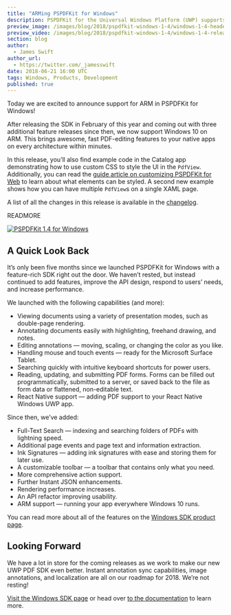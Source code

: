 ```yaml
---
title: "ARMing PSPDFKit for Windows"
description: PSPDFKit for the Universal Windows Platform (UWP) supports ARM.
preview_image: /images/blog/2018/pspdfkit-windows-1-4/windows-1-4-header.png
preview_video: /images/blog/2018/pspdfkit-windows-1-4/windows-1-4-release.mp4
section: blog
author:
  - James Swift
author_url:
  - https://twitter.com/_jamesswift
date: 2018-06-21 16:00 UTC
tags: Windows, Products, Development
published: true
---
```


Today we are excited to announce support for ARM in PSPDFKit for Windows!

After releasing the SDK in February of this year and coming out with three additional feature releases since then, we now support Windows 10 on ARM. This brings awesome, fast PDF-editing features to your native apps on every architecture within minutes.

In this release, you’ll also find example code in the Catalog app demonstrating how to use custom CSS to style the UI in the `PdfView`. Additionally, you can read the [guide article on customizing PSPDFKit for Web][customizing pspdfkit] to learn about what elements can be styled. A second new example shows how you can have multiple `PdfView`s on a single XAML page.

A list of all the changes in this release is available in the [changelog][changelog].

READMORE

[![PSPDFKit 1.4 for Windows](/images/blog/2018/pspdfkit-windows-1-4/windows-1-4-header.png)][windows website]

## A Quick Look Back

It’s only been five months since we launched PSPDFKit for Windows with a feature-rich SDK right out the door. We haven’t rested, but instead continued to add features, improve the API design, respond to users’ needs, and increase performance.

We launched with the following capabilities (and more):

- Viewing documents using a variety of presentation modes, such as double-page rendering.
- Annotating documents easily with highlighting, freehand drawing, and notes.
- Editing annotations — moving, scaling, or changing the color as you like.
- Handling mouse and touch events — ready for the Microsoft Surface Tablet.
- Searching quickly with intuitive keyboard shortcuts for power users.
- Reading, updating, and submitting PDF forms. Forms can be filled out programmatically, submitted to a server, or saved back to the file as form data or flattened, non-editable text.
- React Native support — adding PDF support to your React Native Windows UWP app.

Since then, we’ve added:

- Full-Text Search — indexing and searching folders of PDFs with lightning speed.
- Additional page events and page text and information extraction.
- Ink Signatures — adding ink signatures with ease and storing them for later use.
- A customizable toolbar — a toolbar that contains only what you need.
- More comprehensive action support.
- Further Instant JSON enhancements.
- Rendering performance increases.
- An API refactor improving usability.
- ARM support — running your app everywhere Windows 10 runs.

You can read more about all of the features on the [Windows SDK product page](/pdf-sdk/windows/).

## Looking Forward

We have a lot in store for the coming releases as we work to make our new UWP PDF SDK even better. Instant annotation sync capabilities, image annotations, and localization are all on our roadmap for 2018. We’re not resting!

[Visit the Windows SDK page][windows website] or head over [to the documentation](/guides/windows/current/getting-started/integrating-pspdfkit/) to learn more.

[windows website]: /windows
[changelog]: /changelog/windows/#1.4.0
[customizing pspdfkit]: /guides/web/current/customizing-the-interface/css-customization/
